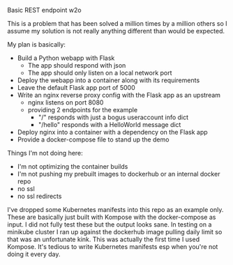 Basic REST endpoint w2o

This is a problem that has been solved a million times by a million others so I assume my solution is not really anything different than would be expected.

My plan is basically:

- Build a Python webapp with Flask
    - The app should respond with json
    - The app should only listen on a local network port
- Deploy the webapp into a container along with its requirements
- Leave the default Flask app port of 5000
- Write an nginx reverse proxy config with the Flask app as an upstream
    - nginx listens on port 8080
    - providing 2 endpoints for the example
        - "/" responds with just a bogus useraccount info dict
        - "/hello" responds with a HelloWorld message dict
- Deploy nginx into a container with a dependency on the Flask app
- Provide a docker-compose file to stand up the demo

Things I'm not doing here:
- I'm not optimizing the container builds
- I'm not pushing my prebuilt images to dockerhub or an internal docker repo
- no ssl
- no ssl redirects

I've dropped some Kubernetes manifests into this repo as an example only. These are basically just built with Kompose with the docker-compose as input. I did not fully test these but the output looks sane. In testing on a minikube cluster I ran up against the dockerhub image pulling daily limit so that was an unfortunate kink. This was actually the first time I used Kompose. It's tedious to write Kubernetes manifests esp when you're not doing it every day.
